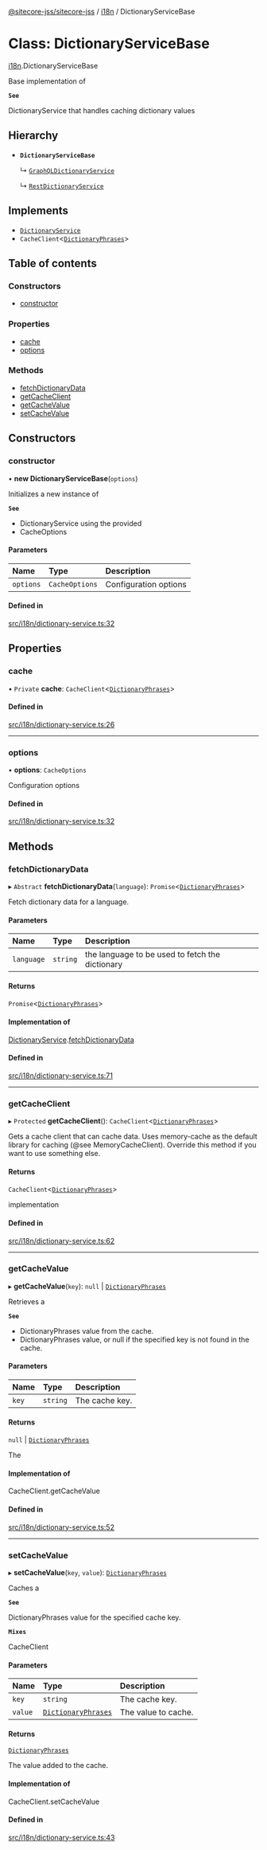 [@sitecore-jss/sitecore-jss](../README.md) / [i18n](../modules/i18n.md) / DictionaryServiceBase

# Class: DictionaryServiceBase

[i18n](../modules/i18n.md).DictionaryServiceBase

Base implementation of

**`See`**

DictionaryService that handles caching dictionary values

## Hierarchy

- **`DictionaryServiceBase`**

  ↳ [`GraphQLDictionaryService`](i18n.GraphQLDictionaryService.md)

  ↳ [`RestDictionaryService`](i18n.RestDictionaryService.md)

## Implements

- [`DictionaryService`](../interfaces/i18n.DictionaryService.md)
- `CacheClient`<[`DictionaryPhrases`](../interfaces/i18n.DictionaryPhrases.md)\>

## Table of contents

### Constructors

- [constructor](i18n.DictionaryServiceBase.md#constructor)

### Properties

- [cache](i18n.DictionaryServiceBase.md#cache)
- [options](i18n.DictionaryServiceBase.md#options)

### Methods

- [fetchDictionaryData](i18n.DictionaryServiceBase.md#fetchdictionarydata)
- [getCacheClient](i18n.DictionaryServiceBase.md#getcacheclient)
- [getCacheValue](i18n.DictionaryServiceBase.md#getcachevalue)
- [setCacheValue](i18n.DictionaryServiceBase.md#setcachevalue)

## Constructors

### constructor

• **new DictionaryServiceBase**(`options`)

Initializes a new instance of

**`See`**

 - DictionaryService using the provided
 - CacheOptions

#### Parameters

| Name | Type | Description |
| :------ | :------ | :------ |
| `options` | `CacheOptions` | Configuration options |

#### Defined in

[src/i18n/dictionary-service.ts:32](https://github.com/Sitecore/jss/blob/febabfc08/packages/sitecore-jss/src/i18n/dictionary-service.ts#L32)

## Properties

### cache

• `Private` **cache**: `CacheClient`<[`DictionaryPhrases`](../interfaces/i18n.DictionaryPhrases.md)\>

#### Defined in

[src/i18n/dictionary-service.ts:26](https://github.com/Sitecore/jss/blob/febabfc08/packages/sitecore-jss/src/i18n/dictionary-service.ts#L26)

___

### options

• **options**: `CacheOptions`

Configuration options

#### Defined in

[src/i18n/dictionary-service.ts:32](https://github.com/Sitecore/jss/blob/febabfc08/packages/sitecore-jss/src/i18n/dictionary-service.ts#L32)

## Methods

### fetchDictionaryData

▸ `Abstract` **fetchDictionaryData**(`language`): `Promise`<[`DictionaryPhrases`](../interfaces/i18n.DictionaryPhrases.md)\>

Fetch dictionary data for a language.

#### Parameters

| Name | Type | Description |
| :------ | :------ | :------ |
| `language` | `string` | the language to be used to fetch the dictionary |

#### Returns

`Promise`<[`DictionaryPhrases`](../interfaces/i18n.DictionaryPhrases.md)\>

#### Implementation of

[DictionaryService](../interfaces/i18n.DictionaryService.md).[fetchDictionaryData](../interfaces/i18n.DictionaryService.md#fetchdictionarydata)

#### Defined in

[src/i18n/dictionary-service.ts:71](https://github.com/Sitecore/jss/blob/febabfc08/packages/sitecore-jss/src/i18n/dictionary-service.ts#L71)

___

### getCacheClient

▸ `Protected` **getCacheClient**(): `CacheClient`<[`DictionaryPhrases`](../interfaces/i18n.DictionaryPhrases.md)\>

Gets a cache client that can cache data. Uses memory-cache as the default
library for caching (@see MemoryCacheClient). Override this method if you
want to use something else.

#### Returns

`CacheClient`<[`DictionaryPhrases`](../interfaces/i18n.DictionaryPhrases.md)\>

implementation

#### Defined in

[src/i18n/dictionary-service.ts:62](https://github.com/Sitecore/jss/blob/febabfc08/packages/sitecore-jss/src/i18n/dictionary-service.ts#L62)

___

### getCacheValue

▸ **getCacheValue**(`key`): ``null`` \| [`DictionaryPhrases`](../interfaces/i18n.DictionaryPhrases.md)

Retrieves a

**`See`**

 - DictionaryPhrases value from the cache.
 - DictionaryPhrases value, or null if the specified key is not found in the cache.

#### Parameters

| Name | Type | Description |
| :------ | :------ | :------ |
| `key` | `string` | The cache key. |

#### Returns

``null`` \| [`DictionaryPhrases`](../interfaces/i18n.DictionaryPhrases.md)

The

#### Implementation of

CacheClient.getCacheValue

#### Defined in

[src/i18n/dictionary-service.ts:52](https://github.com/Sitecore/jss/blob/febabfc08/packages/sitecore-jss/src/i18n/dictionary-service.ts#L52)

___

### setCacheValue

▸ **setCacheValue**(`key`, `value`): [`DictionaryPhrases`](../interfaces/i18n.DictionaryPhrases.md)

Caches a

**`See`**

DictionaryPhrases value for the specified cache key.

**`Mixes`**

CacheClient<DictionaryPhrases>

#### Parameters

| Name | Type | Description |
| :------ | :------ | :------ |
| `key` | `string` | The cache key. |
| `value` | [`DictionaryPhrases`](../interfaces/i18n.DictionaryPhrases.md) | The value to cache. |

#### Returns

[`DictionaryPhrases`](../interfaces/i18n.DictionaryPhrases.md)

The value added to the cache.

#### Implementation of

CacheClient.setCacheValue

#### Defined in

[src/i18n/dictionary-service.ts:43](https://github.com/Sitecore/jss/blob/febabfc08/packages/sitecore-jss/src/i18n/dictionary-service.ts#L43)
